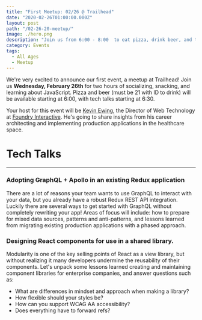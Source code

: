```yaml
---
title: "First Meetup: 02/26 @ Trailhead"
date: "2020-02-26T01:00:00.000Z"
layout: post
path: "/02-26-20-meetup/"
image: ./hero.png
description: "Join us from 6:00 - 8:00  to eat pizza, drink beer, and talk about JavaScript at Trailhead!"
category: Events
tags:
  - All Ages
  - Meetup
---
```


We're very excited to announce our first event, a meetup at Trailhead! Join us **Wednesday, February 26th** for two hours of socializing, snacking, and learning about JavaScript. Pizza and beer (must be 21 with ID to drink) will be available starting at 6:00, with tech talks starting at 6:30.

Your host for this event will be [Kevin Ewing](https://www.linkedin.com/in/kevin-ewing-57628b56), the Director of Web Technology at [Foundry Interactive](https://www.foundryinteractive.com/). He's going to share insights from his career architecting and implementing production applications in the healthcare space.

# Tech Talks

---

### Adopting GraphQL + Apollo in an existing Redux application

There are a lot of reasons your team wants to use GraphQL to interact with your data, but you already have a robust Redux REST API integration. Luckily there are several ways to get started with GraphQL without completely rewriting your app!
Areas of focus will include: how to prepare for mixed data sources, patterns and anti-patterns, and lessons learned from migrating existing production applications with a phased approach.

### Designing React components for use in a shared library.

Modularity is one of the key selling points of React as a view library, but without realizing it many developers undermine the reusability of their components. Let's unpack some lessons learned creating and maintaining component libraries for enterprise companies, and answer questions such as:

- What are differences in mindset and approach when making a library?
- How flexible should your styles be?
- How can you support WCAG AA accessibility?
- Does everything have to forward refs?
